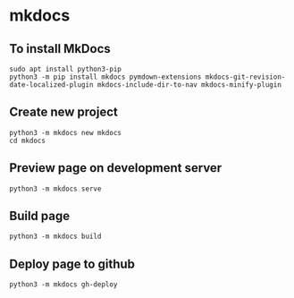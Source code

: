 # mkdocs

## To install MkDocs
```
sudo apt install python3-pip
python3 -m pip install mkdocs pymdown-extensions mkdocs-git-revision-date-localized-plugin mkdocs-include-dir-to-nav mkdocs-minify-plugin
```

## Create new project
```
python3 -m mkdocs new mkdocs
cd mkdocs
```

## Preview page on development server
```
python3 -m mkdocs serve
```

## Build page
```
python3 -m mkdocs build
```

## Deploy page to github
```
python3 -m mkdocs gh-deploy
```
